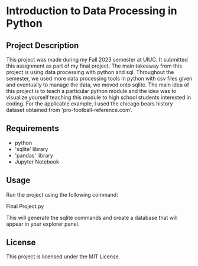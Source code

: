 # Introduction to Data Processing in Python

## Project Description

This project was made during my Fall 2023 semester at UIUC. It submitted this assignment as part of my final project. The main takeaway from this project is using data processing with python and sql. Throughout the semester, we used more data processing tools in python with csv files given and eventually to manage the data, we moved onto sqlite. The main idea of this project is to teach a particular python module and the idea was to visualize yourself teaching this module to high school students interested in coding. For the applicable example, I used the chicago bears history dataset obtained from 'pro-football-reference.com'.

## Requirements

- python
- 'sqlite' library
- 'pandas' library
- Jupyter Notebook

## Usage

Run the project using the following command:

Final Project.py

This will generate the sqlite commands and create a database that will appear in your explorer panel. 

## License

This project is licensed under the MIT License.